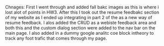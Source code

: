 Chnages:
    First I went through and added fall bakc images as this is where i lost alot of points in HW3. After this I took out the resume feedbakc section of my website as I ended up integrating in part 2 of the as a new way of resume feedback. I alos added the CRUD as a webiste feedback area and both this and the custom dialog section were added to the nav bar on the main page. I also added in a dummy google analitc coe block intheory to track any foot trafic that comes through my page.